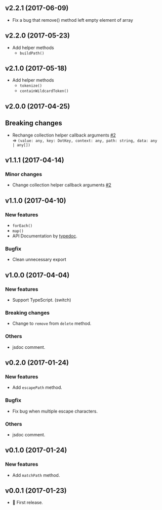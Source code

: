 ## v2.2.1 (2017-06-09)

* Fix a bug that remove() method left empty element of array


## v2.2.0 (2017-05-23)

* Add helper methods
    - `buildPath()`


## v2.1.0 (2017-05-18)

* Add helper methods
    - `tokenize()`
    - `containWildcardToken()`


## v2.0.0 (2017-04-25)

## Breaking changes

* Rechange collection helper callback arguments [#2](https://github.com/tsuyoshiwada/dot-wild/issues/2)  
  => `(value: any, key: DotKey, context: any, path: string, data: any | any[])`


## v1.1.1 (2017-04-14)

### Minor changes

* Change collection helper callback arguments [#2](https://github.com/tsuyoshiwada/dot-wild/issues/2)


## v1.1.0 (2017-04-10)

### New features

* `forEach()`
* `map()`
* API Documentation by [typedoc](https://github.com/TypeStrong/typedoc).


### Bugfix

* Clean unnecessary export


## v1.0.0 (2017-04-04)

### New features

* Support TypeScript. (switch)

### Breaking changes

* Change to `remove` from `delete` method.

### Others

* jsdoc comment.


## v0.2.0 (2017-01-24)

### New features

* Add `escapePath` method.

### Bugfix

* Fix bug when multiple escape characters.

### Others

* jsdoc comment.



## v0.1.0 (2017-01-24)

### New features

* Add `matchPath` method.



## v0.0.1 (2017-01-23)

* :tada: First release.

